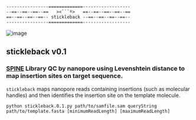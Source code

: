```
----------------=============------------------
--==--==--==--==   ><```º>   ==--==--==--==--==
==--==--==--==-- stickleback --==--==--==--==--
----------------=============------------------
```
![image](https://user-images.githubusercontent.com/10180619/177040107-ba9fc8ca-4571-42a1-a81c-9f52d4a48cb7.png)

## stickleback v0.1
### [SPINE](https://github.com/QVEU/SPINE_Q) Library QC by nanopore using Levenshtein distance to map insertion sites on target sequence.

`stickleback` maps nanopore reads containing insertions (such as molecular handles) and then identifies the insertion site on the template molecule. 

```
python stickleback.0.1.py path/to/samfile.sam queryString path/to/template.fasta [minimumReadLength] [maximumReadLength]
```

